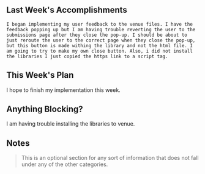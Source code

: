 ## Last Week's Accomplishments
	I began implementing my user feedback to the venue files. I have the feedback popping up but I am having trouble reverting the user to the submissions page after they close the pop-up. I should be about to just reroute the user to the correct page when they close the pop-up, but this button is made withing the library and not the html file. I am going to try to make my own close button. Also, i did not install the libraries I just copied the https link to a script tag.
## This Week's Plan

I hope to finish my implementation this week.

## Anything Blocking?

I am having trouble installing the libraries to venue.

## Notes

> This is an optional section for any sort of information that does not fall under any of the other categories.
